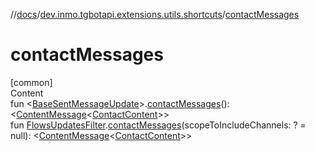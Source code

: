 //[docs](../../index.md)/[dev.inmo.tgbotapi.extensions.utils.shortcuts](index.md)/[contactMessages](contact-messages.md)



# contactMessages  
[common]  
Content  
fun <[BaseSentMessageUpdate](../dev.inmo.tgbotapi.types.update.abstracts/-base-sent-message-update/index.md)>.[contactMessages](contact-messages.md)(): <[ContentMessage](../dev.inmo.tgbotapi.types.message.abstracts/-content-message/index.md)<[ContactContent](../dev.inmo.tgbotapi.types.message.content/-contact-content/index.md)>>  
fun [FlowsUpdatesFilter](../dev.inmo.tgbotapi.updateshandlers/-flows-updates-filter/index.md).[contactMessages](contact-messages.md)(scopeToIncludeChannels: ? = null): <[ContentMessage](../dev.inmo.tgbotapi.types.message.abstracts/-content-message/index.md)<[ContactContent](../dev.inmo.tgbotapi.types.message.content/-contact-content/index.md)>>  




